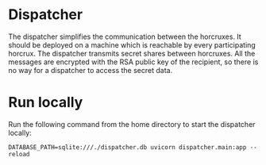 # Dispatcher

The dispatcher simplifies the communication between the horcruxes.
It should be deployed on a machine which is reachable by every participating horcrux.
The dispatcher transmits secret shares between horcruxes.
All the messages are encrypted with the RSA public key of the recipient, so there is no way for a dispatcher to access the secret data.

# Run locally

Run the following command from the home directory to start the dispatcher locally:
```shell script
DATABASE_PATH=sqlite:///./dispatcher.db uvicorn dispatcher.main:app --reload
```